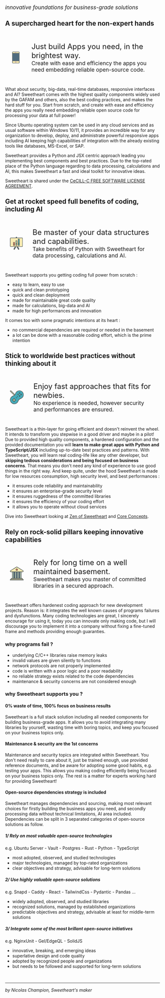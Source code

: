 <span style="font-size:1.1rem; font-style:italic;">
  innovative foundations for business-grade solutions
</span>

## A supercharged heart for the non-expert hands

<div style="display:flex; padding:1rem;">
  <svg width="70px" height="70px" viewBox="0 0 64 64" enable-background="new 0 0 64 64" fill="#000000">
    <g stroke-width="0"/>
    <g stroke-linecap="round" stroke-linejoin="round"/>
    <g> <g> 
    <rect x="14" y="10" fill="#506C7F" width="36" height="40"/> <g>
    <path fill="#F9EBB2" d="M14,4v4h36V4c0-1.104-0.896-2-2-2H16C14.896,2,14,2.896,14,4z"/>
    <path fill="#F9EBB2" d="M50,60v-8H14v8c0,1.104,0.896,2,2,2h32C49.104,62,50,61.104,50,60z"/> </g>
    <path fill="#394240" d="M48,0H16c-2.211,0-4,1.789-4,4v56c0,2.211,1.789,4,4,4h32c2.211,0,4-1.789,4-4V4C52,1.789,50.211,0,48,0z M50,60c0,1.104-0.896,2-2,2H16c-1.104,0-2-0.896-2-2v-8h36V60z M50,50H14V10h36V50z M50,8H14V4c0-1.104,0.896-2,2-2h32 c1.104,0,2,0.896,2,2V8z"/>
    <path fill="#ad7fa3" d="M32,60c1.658,0,3-1.342,3-3s-1.342-3-3-3s-3,1.342-3,3S30.342,60,32,60z M32,56c0.553,0,1,0.447,1,1 s-0.447,1-1,1s-1-0.447-1-1S31.447,56,32,56z"/> 
    <path fill="#ad7fa3" d="M33,4h-6c-0.553,0-1,0.447-1,1s0.447,1,1,1h6c0.553,0,1-0.447,1-1S33.553,4,33,4z"/>
    <circle fill="#ad7fa3" cx="37" cy="5" r="1"/> <circle fill="#B4CCB9" cx="32" cy="57" r="1"/> </g> </g>
  </svg>
  <p style="display:block; margin-left:2rem;">
    <span style="font-size:1.5rem">
      Just build Apps you need, in the brightest way.
    </span><br/>
    <span style="font-size:1.1rem; margin-top:2rem;">
      Create with ease and efficiency the apps you need embedding reliable open-source code.
    </span>
  </p>
</div>

What about security, big-data, real-time databases, responsive interfaces and AI? Sweetheart comes with the highest quality components widely used by the GAFAM and others, also the best coding practices, and makes the hard stuff for you. Start from scratch, and create with ease and efficiency the apps you really need embedding reliable open source code for processing your data at full power!

Since Ubuntu operating system can be used in any cloud services and as usual software within Windows 10/11, it provides an incredible way for any organization to develop, deploy, and administrate powerful responsive apps including AI keeping high capabilities of integration with the already existing tools like databases, MS-Excel, or SAP.

Sweetheart provides a Python and JSX centric approach leading you implementing best components and best practices. Due to the top-rated place of the Python language regarding to data processing, calculations and AI, this makes Sweetheart a fast and ideal toolkit for innovative ideas.

Sweetheart is shared under the [CeCILL-C FREE SOFTWARE LICENSE AGREEMENT](http://www.cecill.info/licences/Licence_CeCILL-C_V1-en.html).

## Get at rocket speed full benefits of coding, including AI

<div style="display:flex; padding:1rem;">
  <svg width="70px" height="70px" viewBox="0 0 64 64" enable-background="new 0 0 64 64" >
    <g>
      <g>
        <path fill="#506C7F" d="M32,2c-0.553,0-1,0.447-1,1v1h2V3C33,2.447,32.553,2,32,2z"/>
        <path fill="#506C7F" d="M20.135,60.5c-0.277,0.479-0.113,1.09,0.365,1.365c0.479,0.277,1.09,0.113,1.366-0.365l6.64-11.5h-2.309
          L20.135,60.5z"/>
        <path fill="#506C7F" d="M43.865,60.5L37.803,50h-2.309l6.64,11.5c0.276,0.479,0.888,0.643,1.366,0.366S44.143,60.979,43.865,60.5z
          "/>
      </g>
      <path fill="#F9EBB2" d="M62,46c0,1.104-0.896,2-2,2H4c-1.104,0-2-0.896-2-2V8c0-1.104,0.896-2,2-2h56c1.104,0,2,0.896,2,2V46z"/>
      <g>
        <path fill="#394240" d="M60,4H35V3c0-1.657-1.343-3-3-3s-3,1.343-3,3v1H4C1.789,4,0,5.789,0,8v38c0,2.211,1.789,4,4,4h19.888
          l-5.485,9.5c-0.829,1.435-0.338,3.27,1.098,4.098s3.27,0.337,4.098-1.098L30.814,50h2.37l7.217,12.5
          c0.829,1.436,2.663,1.927,4.099,1.098c1.436-0.828,1.926-2.662,1.098-4.098L40.112,50H60c2.211,0,4-1.789,4-4V8
          C64,5.789,62.211,4,60,4z M31,3c0-0.553,0.447-1,1-1s1,0.447,1,1v1h-2V3z M21.866,61.5c-0.276,0.479-0.888,0.643-1.366,0.365
          c-0.479-0.275-0.643-0.887-0.365-1.365L26.197,50h2.309L21.866,61.5z M43.865,60.5c0.277,0.479,0.113,1.09-0.365,1.366
          s-1.09,0.112-1.366-0.366L35.494,50h2.309L43.865,60.5z M62,46c0,1.104-0.896,2-2,2H4c-1.104,0-2-0.896-2-2V8c0-1.104,0.896-2,2-2
          h56c1.104,0,2,0.896,2,2V46z"/>
        <path fill="#394240" d="M35,18h-6c-0.553,0-1,0.447-1,1v25h8V19C36,18.447,35.553,18,35,18z M34,42h-4v-8h4V42z M34,32h-4V20h4V32
          z"/>
        <path fill="#394240" d="M47,10h-6c-0.553,0-1,0.447-1,1v33h8V11C48,10.447,47.553,10,47,10z M46,42h-4V32h4V42z M46,30h-4V12h4V30
          z"/>
        <path fill="#394240" d="M23,26h-6c-0.553,0-1,0.447-1,1v17h8V27C24,26.447,23.553,26,23,26z M22,42h-4v-6h4V42z M22,34h-4v-6h4V34
          z"/>
      </g>
      <g>
        <rect x="18" y="28" fill="#F76D57" width="4" height="6"/>
        <rect x="42" y="32" fill="#45AAB8" width="4" height="10"/>
        <rect x="30" y="20" fill="#B4CCB9" width="4" height="12"/>
        <rect x="42" y="12" fill="#45AAB8" width="4" height="18"/>
        <rect x="18" y="36" fill="#F76D57" width="4" height="6"/>
        <rect x="30" y="34" fill="#B4CCB9" width="4" height="8"/>
      </g>
      <g opacity="0.2">
        <rect x="42" y="32" fill="#231F20" width="4" height="10"/>
        <rect x="18" y="36" fill="#231F20" width="4" height="6"/>
        <rect x="30" y="34" fill="#231F20" width="4" height="8"/>
      </g>
    </g>
  </svg>
  <p style="display:block; margin-left:2rem;">
    <span style="font-size:1.5rem">
      Be master of your data structures and capabilities.
    </span><br/>
    <span style="font-size:1.1rem; margin-top:2rem;">
      Take benefits of Python with Sweetheart for data processing, calculations and AI.
    </span>
  </p>
</div>

Sweetheart supports you getting coding full power from scratch :

  - easy to learn, easy to use
  - quick and clean prototyping
  - quick and clean deployment
  - made for maintainable great code quality
  - made for calculations, big-data and AI
  - made for high performances and innovation

It comes too with some pragmatic intentions at its heart :

  - no commercial dependencies are required or needed in the basement
  - a lot can be done with a reasonable coding effort, which is the prime intention

## Stick to worldwide best practices without thinking about it

<div style="display:flex; padding:1rem;">
  <svg width="70px" height="70px" viewBox="0 0 64 64" enable-background="new 0 0 64 64">
    <g>
      <path fill="#F9EBB2" d="M2.294,2.294c0.391-0.392,1.022-0.392,1.414,0l17.664,17.665l0,0l-1.409,1.418L2.294,3.708
        C1.902,3.316,1.902,2.685,2.294,2.294z"/>
      <path fill="#45AAB8" d="M50.455,36.795c-6.582,1.898-11.762,7.078-13.659,13.66C34.2,57.205,27.665,62,20,62
        c-9.941,0-18-8.059-18-18c0-7.664,4.794-14.2,11.545-16.795c6.582-1.898,11.762-7.078,13.659-13.66C29.8,6.795,36.335,2,44,2
        c9.941,0,18,8.059,18,18C62,27.664,57.206,34.2,50.455,36.795z"/>
      <g>
        <path fill="#394240" d="M44,0c-6.558,0-12.361,3.166-16.002,8.045c-1.138,1.523-2.064,3.213-2.735,5.028
          c-0.58,1.916-1.48,3.71-2.632,5.315L5.122,0.879c-1.172-1.172-3.071-1.171-4.243,0c-1.171,1.172-1.172,3.071,0,4.243
          l17.514,17.513c-1.566,1.125-3.312,2.007-5.185,2.573c-0.049,0.015-0.085,0.04-0.135,0.055c-1.814,0.671-3.505,1.598-5.028,2.735
          C3.165,31.639,0,37.442,0,44c0,11.046,8.954,20,20,20c6.558,0,12.361-3.166,16.002-8.045c1.138-1.523,2.064-3.213,2.735-5.028
          c1.738-5.739,6.45-10.452,12.189-12.189c1.814-0.671,3.505-1.598,5.028-2.735C60.835,32.361,64,26.558,64,20
          C64,8.954,55.046,0,44,0z M2.294,3.708c-0.392-0.392-0.392-1.023,0-1.414c0.391-0.392,1.022-0.392,1.414,0l17.664,17.665
          l-1.409,1.418L2.294,3.708z M50.455,36.795c-6.582,1.898-11.762,7.078-13.659,13.66C34.2,57.205,27.665,62,20,62
          c-9.941,0-18-8.059-18-18c0-7.664,4.794-14.2,11.545-16.795c6.582-1.898,11.762-7.078,13.659-13.66C29.8,6.795,36.335,2,44,2
          c9.941,0,18,8.059,18,18C62,27.664,57.206,34.2,50.455,36.795z"/>
        <path fill="#394240" d="M26,42h-4v-4c0-0.553-0.447-1-1-1h-4c-0.553,0-1,0.447-1,1v4h-4c-0.553,0-1,0.447-1,1v4
          c0,0.553,0.447,1,1,1h4v4c0,0.553,0.447,1,1,1h4c0.553,0,1-0.447,1-1v-4h4c0.553,0,1-0.447,1-1v-4C27,42.447,26.553,42,26,42z
           M25,46h-5v5h-2v-5h-5v-2h5v-5h2v5h5V46z"/>
        <path fill="#394240" d="M52,16c-1.657,0-3,1.344-3,3s1.343,3,3,3s3-1.344,3-3S53.657,16,52,16z M52,20c-0.553,0-1-0.447-1-1
          s0.447-1,1-1s1,0.447,1,1S52.553,20,52,20z"/>
        <path fill="#394240" d="M38,16c-1.657,0-3,1.344-3,3s1.343,3,3,3s3-1.344,3-3S39.657,16,38,16z M38,20c-0.553,0-1-0.447-1-1
          s0.447-1,1-1s1,0.447,1,1S38.553,20,38,20z"/>
        <path fill="#394240" d="M45,23c-1.656,0-3,1.343-3,3s1.344,3,3,3s3-1.343,3-3S46.656,23,45,23z M45,27c-0.553,0-1-0.447-1-1
          s0.447-1,1-1s1,0.447,1,1S45.553,27,45,27z"/>
        <path fill="#394240" d="M45,9c-1.656,0-3,1.343-3,3s1.344,3,3,3s3-1.343,3-3S46.656,9,45,9z M45,13c-0.553,0-1-0.447-1-1
          s0.447-1,1-1s1,0.447,1,1S45.553,13,45,13z"/>
        <path fill="#394240" d="M29.879,32.707l-2.121,2.121c-0.392,0.392-0.392,1.023,0,1.414c0.391,0.392,1.022,0.392,1.414,0
          l2.121-2.121c0.391-0.391,0.391-1.023,0-1.414S30.27,32.316,29.879,32.707z"/>
        <path fill="#394240" d="M34.828,27.758l-2.121,2.121c-0.391,0.391-0.391,1.023,0,1.414s1.023,0.391,1.414,0l2.121-2.121
          c0.391-0.391,0.391-1.023,0-1.414S35.219,27.367,34.828,27.758z"/>
      </g>
      <polygon fill="#F9EBB2" points="25,44 20,44 20,39 18,39 18,44 13,44 13,46 18,46 18,51 20,51 20,46 25,46 	"/>
      <circle fill="#F9EBB2" cx="38" cy="19" r="1"/>
      <circle fill="#506C7F" cx="45" cy="26" r="1"/>
      <circle fill="#F76D57" cx="52" cy="19" r="1"/>
      <circle fill="#B4CCB9" cx="45" cy="12" r="1"/>
    </g>
  </svg>
  <p style="display:block; margin-left:2rem;">
    <span style="font-size:1.5rem">
      Enjoy fast approaches that fits for newbies.
    </span><br/>
    <span style="font-size:1.1rem; margin-top:2rem;">
      No experience is needed, however security and performances are ensured.
    </span>
  </p>
</div>

Sweetheart is a thin-layer for going efficient and doesn't reinvent the wheel. It intends to transform you stepwise in a good driver and maybe in a pilot! Due to provided high quality components, a hardened configuration and the provided documentation you will **learn to make great apps with Python and TypeScript/JSX** including up-to-date best practices and patterns. With Sweetheart, you will learn real coding-life like any other developer, but **skipping tedious considerations and being focused on business concerns**. That means you don't need any kind of experience to use good things in the right way. And keep quite, under the hood Sweetheart is made for low resources consumption, high security level, and best performances :

  - it ensures code reliability and maintainability
  - it ensures an enterprise-grade security level
  - it ensures ruggedness of the committed libraries
  - it ensures the efficiency of your coding effort
  - it allows you to operate without cloud services

Dive into Sweetheart looking at
[Zen of Sweetheart](https://github.com/IncredibleProgress/Sweetheart/blob/main/documentation/markdown/Zen%20of%20Sweetheart.md)
and [Core Concepts](https://github.com/IncredibleProgress/Sweetheart/blob/main/documentation/src/core%20concepts.md).

## Rely on rock-solid pillars keeping innovative capabilities

<div style="display:flex; padding:1rem;">
  <svg width="70px" height="70px" viewBox="0 0 64 64" enable-background="new 0 0 64 64" >
    <g>
      <g>
        <rect x="18" y="25" fill="#506C7F" width="4" height="29"/>
        <rect x="30" y="25" fill="#506C7F" width="4" height="29"/>
        <rect x="42" y="25" fill="#506C7F" width="4" height="29"/>
      </g>
      <g>
        <rect x="48" y="25" fill="#B4CCB9" width="4" height="29"/>
        <rect x="24" y="25" fill="#B4CCB9" width="4" height="29"/>
        <rect x="36" y="25" fill="#B4CCB9" width="4" height="29"/>
        <rect x="12" y="25" fill="#B4CCB9" width="4" height="29"/>
      </g>
      <g>
        <path fill="#F9EBB2" d="M8,56c-1.104,0-2,0.896-2,2h52c0-1.104-0.895-2-2-2H8z"/>
        <path fill="#F9EBB2" d="M60,60H4c-1.104,0-2,0.896-2,2h60C62,60.896,61.105,60,60,60z"/>
      </g>
      <path fill="#F9EBB2" d="M4,23h56c0.893,0,1.684-0.601,1.926-1.461c0.24-0.86-0.125-1.785-0.889-2.248l-28-17
        C32.725,2.1,32.365,2,32,2c-0.367,0-0.725,0.1-1.037,0.29L2.961,19.291c-0.764,0.463-1.129,1.388-0.888,2.247
        C2.315,22.399,3.107,23,4,23z"/>
      <g>
        <path fill="#394240" d="M60,58c0-2.209-1.791-4-4-4h-2V25h6c1.795,0,3.369-1.194,3.852-2.922c0.484-1.728-0.242-3.566-1.775-4.497
          l-28-17C33.439,0.193,32.719,0,32,0s-1.438,0.193-2.076,0.581l-28,17c-1.533,0.931-2.26,2.77-1.775,4.497
          C0.632,23.806,2.207,25,4,25h6v29H8c-2.209,0-4,1.791-4,4c-2.209,0-4,1.791-4,4v2h64v-2C64,59.791,62.209,58,60,58z M4,23
          c-0.893,0-1.685-0.601-1.926-1.462c-0.241-0.859,0.124-1.784,0.888-2.247l28-17.001C31.275,2.1,31.635,2,32,2
          c0.367,0,0.725,0.1,1.039,0.291l28,17c0.764,0.463,1.129,1.388,0.887,2.248C61.686,22.399,60.893,23,60,23H4z M52,25v29h-4V25H52z
            M46,25v29h-4V25H46z M40,25v29h-4V25H40z M34,25v29h-4V25H34z M28,25v29h-4V25H28z M22,25v29h-4V25H22z M16,25v29h-4V25H16z
            M8,56h48c1.105,0,2,0.896,2,2H6C6,56.896,6.896,56,8,56z M2,62c0-1.104,0.896-2,2-2h56c1.105,0,2,0.896,2,2H2z"/>
        <path fill="#394240" d="M32,9c-2.762,0-5,2.238-5,5s2.238,5,5,5s5-2.238,5-5S34.762,9,32,9z M32,17c-1.656,0-3-1.343-3-3
          s1.344-3,3-3c1.658,0,3,1.343,3,3S33.658,17,32,17z"/>
      </g>
      <circle fill="#F76D57" cx="32" cy="14" r="3"/>
    </g>
  </svg>
  <p style="display:block; margin-left:2rem;">
    <span style="font-size:1.5rem">
      Rely for long time on a well maintained basement.
    </span><br/>
    <span style="font-size:1.1rem; margin-top:2rem;">
      Sweetheart makes you master of committed libraries in a secured approach.
    </span>
  </p>
</div>

Sweetheart offers hardenest coding approach for new development projects. Reason is: it integrates the well known causes of programs failures and dysfunctions. Many coding technologies are great, I sincerely encourage for using it, today you can innovate only making code, but I will discourage you to implement it into a company without fixing a fine-tuned frame and methods providing enough guaranties.

### why programs fail ?

  - underlying C/C++ libraries raise memory leaks
  - invalid values are given silently to functions
  - network protocols are not properly implemented
  - code is written with a poor logic and a poor readability
  - no reliable strategy exists related to the code dependencies
  - maintenance & security concerns are not considered enough

### why Sweetheart supports you ?

#### 0% waste of time, 100% focus on business results

Sweetheart is a full stack solution including all needed components for building business-grade apps. It allows you to avoid integrating many libraries by yourself, wasting time with boring topics, and keep you focused on your business topics only.

#### Maintenance & security are the 1st concerns

Maintenance and security topics are integrated within Sweetheart. You don't need really to care about it, just be trained enough, use provided reference documents, and be aware for adopting some good habits, e.g. testing your apps. This allows you making coding efficiently being focused on your business topics only. The rest is a matter for experts working hard for providing Sweetheart!

#### Open-source dependencies strategy is included

Sweetheart manages dependencies and sourcing, making most relevant choices for firstly building the business apps you need, and secondly processing data without technical limitations, AI area included. Dependencies can be split in 3 separated categories of open-source solutions as follow. 

##### 1/ Rely on most valuable open-source technologies
e.g. Ubuntu Server - Vault - Postgres - Rust - Python - TypeScript
  - most adopted, observed, and studied technologies
  - major technologies, managed by top-rated organizations
  - clear objectives and strategy, advisable for long-term solutions

##### 2/ Use highly valuable open-source solutions
e.g. Snapd - Caddy - React - TailwindCss - Pydantic - Pandas ...
  - widely adopted, observed, and studied libraries
  - recognized solutions, managed by established organizations
  - predictable objectives and strategy, advisable at least for middle-term solutions

##### 3/ Integrate some of the most brillant open-source initiatives
e.g. NginxUnit - Gel/EdgeQL - SolidJS
  - innovative, breaking, and emerging ideas
  - superlative design and code quality
  - adopted by recognized people and organizations
  - but needs to be followed and supported for long-term solutions

<br/>

---
*by Nicolas Champion, Sweetheart's maker*